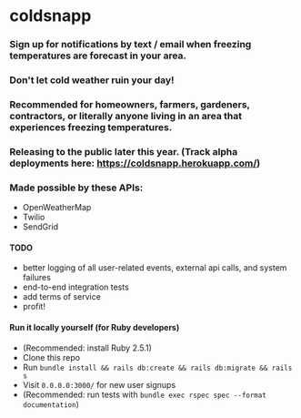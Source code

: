 # coldsnapp

### Sign up for notifications by text / email when freezing temperatures are forecast in your area.

### Don't let cold weather ruin your day!

### Recommended for homeowners, farmers, gardeners, contractors, or literally anyone living in an area that experiences freezing temperatures.

### Releasing to the public later this year. (Track alpha deployments here: https://coldsnapp.herokuapp.com/)

### Made possible by these APIs:

- OpenWeatherMap
- Twilio
- SendGrid

#### TODO
- better logging of all user-related events, external api calls, and system failures
- end-to-end integration tests
- add terms of service
- profit!

#### Run it locally yourself (for Ruby developers)
- (Recommended: install Ruby 2.5.1)
- Clone this repo
- Run `bundle install && rails db:create && rails db:migrate && rails s`
- Visit `0.0.0.0:3000/` for new user signups
- (Recommended: run tests with `bundle exec rspec spec --format documentation`)
